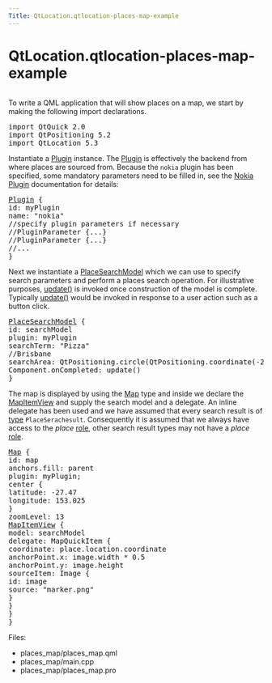 ```yaml
---
Title: QtLocation.qtlocation-places-map-example
---
```


# QtLocation.qtlocation-places-map-example

<span class="subtitle"></span>
<!-- $$$places_map-description -->
<p class="centerAlign"><img src="https://developer.ubuntu.com/static/devportal_uploaded/666ee216-9e3a-41be-b553-7db4e8c25a94-../qtlocation-places-map-example/images/places-map.jpg" alt="" /></p><p>To write a QML application that will show places on a map, we start by making the following import declarations.</p>
<pre class="qml">import QtQuick 2.0
import QtPositioning 5.2
import QtLocation 5.3</pre>
<p>Instantiate a <a href="QtLocation.location-places-qml.md#plugin">Plugin</a> instance. The <a href="QtLocation.location-places-qml.md#plugin">Plugin</a> is effectively the backend from where places are sourced from. Because the <code>nokia</code> plugin has been specified, some mandatory parameters need to be filled in, see the <a href="QtLocation.location-plugin-nokia.md#mandatory-parameters">Nokia Plugin</a> documentation for details:</p>
<pre class="qml"><span class="type"><a href="QtLocation.Plugin.md">Plugin</a></span> {
<span class="name">id</span>: <span class="name">myPlugin</span>
<span class="name">name</span>: <span class="string">&quot;nokia&quot;</span>
<span class="comment">//specify plugin parameters if necessary</span>
<span class="comment">//PluginParameter {...}</span>
<span class="comment">//PluginParameter {...}</span>
<span class="comment">//...</span>
}</pre>
<p>Next we instantiate a <a href="QtLocation.PlaceSearchModel.md">PlaceSearchModel</a> which we can use to specify search parameters and perform a places search operation. For illustrative purposes, <a href="QtLocation.PlaceSearchModel.md#update-method">update()</a> is invoked once construction of the model is complete. Typically <a href="QtLocation.PlaceSearchModel.md#update-method">update()</a> would be invoked in response to a user action such as a button click.</p>
<pre class="qml"><span class="type"><a href="QtLocation.PlaceSearchModel.md">PlaceSearchModel</a></span> {
<span class="name">id</span>: <span class="name">searchModel</span>
<span class="name">plugin</span>: <span class="name">myPlugin</span>
<span class="name">searchTerm</span>: <span class="string">&quot;Pizza&quot;</span>
<span class="comment">//Brisbane</span>
<span class="name">searchArea</span>: <span class="name">QtPositioning</span>.<span class="name">circle</span>(<span class="name">QtPositioning</span>.<span class="name">coordinate</span>(-<span class="number">27.46778</span>, <span class="number">153.02778</span>))
<span class="name">Component</span>.onCompleted: <span class="name">update</span>()
}</pre>
<p>The map is displayed by using the <a href="QtLocation.Map.md">Map</a> type and inside we declare the <a href="QtLocation.MapItemView.md">MapItemView</a> and supply the search model and a delegate. An inline delegate has been used and we have assumed that every search result is of <a href="QtLocation.PlaceSearchModel.md#search-result-types">type</a> <code>PlaceSerachesult</code>. Consequently it is assumed that we always have access to the <i>place</i> <a href="QtLocation.PlaceSearchModel.md#placesearchmodel-roles">role</a>, other search result types may not have a <i>place</i> <a href="QtLocation.PlaceSearchModel.md#placesearchmodel-roles">role</a>.</p>
<pre class="qml"><span class="type"><a href="QtLocation.Map.md">Map</a></span> {
<span class="name">id</span>: <span class="name">map</span>
<span class="name">anchors</span>.fill: <span class="name">parent</span>
<span class="name">plugin</span>: <span class="name">myPlugin</span>;
<span class="type">center</span> {
<span class="name">latitude</span>: -<span class="number">27.47</span>
<span class="name">longitude</span>: <span class="number">153.025</span>
}
<span class="name">zoomLevel</span>: <span class="number">13</span>
<span class="type"><a href="QtLocation.MapItemView.md">MapItemView</a></span> {
<span class="name">model</span>: <span class="name">searchModel</span>
<span class="name">delegate</span>: <span class="name">MapQuickItem</span> {
<span class="name">coordinate</span>: <span class="name">place</span>.<span class="name">location</span>.<span class="name">coordinate</span>
<span class="name">anchorPoint</span>.x: <span class="name">image</span>.<span class="name">width</span> <span class="operator">*</span> <span class="number">0.5</span>
<span class="name">anchorPoint</span>.y: <span class="name">image</span>.<span class="name">height</span>
<span class="name">sourceItem</span>: <span class="name">Image</span> {
<span class="name">id</span>: <span class="name">image</span>
<span class="name">source</span>: <span class="string">&quot;marker.png&quot;</span>
}
}
}
}</pre>
<p>Files:</p>
<ul>
<li>places_map/places_map.qml</li>
<li>places_map/main.cpp</li>
<li>places_map/places_map.pro</li>
</ul>
<!-- @@@places_map -->
